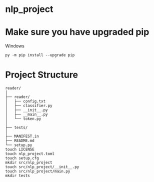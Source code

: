# nlp_project
# Make sure you have upgraded pip
Windows
```
py -m pip install --upgrade pip 
```

# Project Structure
```
reader/
│
├── reader/
│   ├── config.txt
│   ├── classifier.py
│   ├── __init__.py
│   ├── __main__.py
│   └── token.py
│
├── tests/
│
├── MANIFEST.in
├── README.md
└── setup.py
touch LICENSE
touch nlp_project.toml
touch setup.cfg
mkdir src/nlp_project
touch src/nlp_project/__init__.py
touch src/nlp_project/main.py
mkdir tests
```



